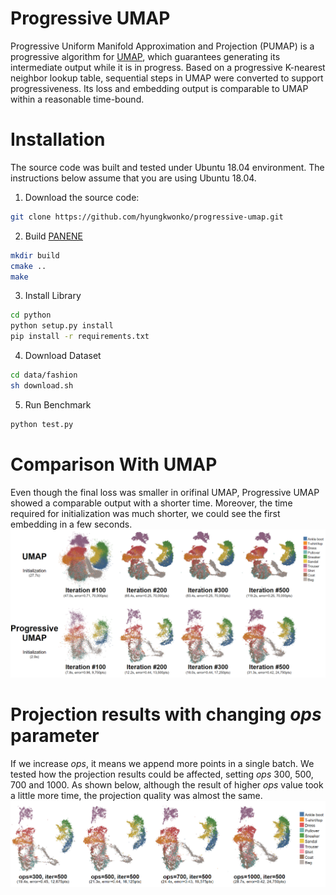 # Progressive UMAP

Progressive Uniform Manifold Approximation and Projection (PUMAP) is a progressive algorithm for [UMAP](https://arxiv.org/abs/1802.03426), which guarantees generating its intermediate output while it is in progress. Based on a progressive K-nearest neighbor lookup table, sequential steps in UMAP were converted to support progressiveness. Its loss and embedding output is comparable to UMAP within a reasonable time-bound.

# Installation

The source code was built and tested under Ubuntu 18.04 environment. The instructions below assume that you are using Ubuntu 18.04.

1. Download the source code:
```bash
git clone https://github.com/hyungkwonko/progressive-umap.git
```

2. Build [PANENE](https://github.com/e-/PANENE)
```bash
mkdir build
cmake ..
make
```

3. Install Library
```bash
cd python
python setup.py install
pip install -r requirements.txt
```

4. Download Dataset
```bash
cd data/fashion
sh download.sh
```

5. Run Benchmark
```bash
python test.py
```

# Comparison With UMAP
Even though the final loss was smaller in orifinal UMAP, Progressive UMAP showed a comparable output with a shorter time. Moreover, the time required for initialization was much shorter, we could see the first embedding in a few seconds.
![result](./result/comparison/d3result.png)


# Projection results with changing *ops* parameter
If we increase *ops*, it means we append more points in a single batch. We tested how the projection results could be affected, setting *ops* 300, 500, 700 and 1000. As shown below, although the result of higher *ops* value took a little more time, the projection quality was almost the same.
![result](./result/comparison/ops.png)